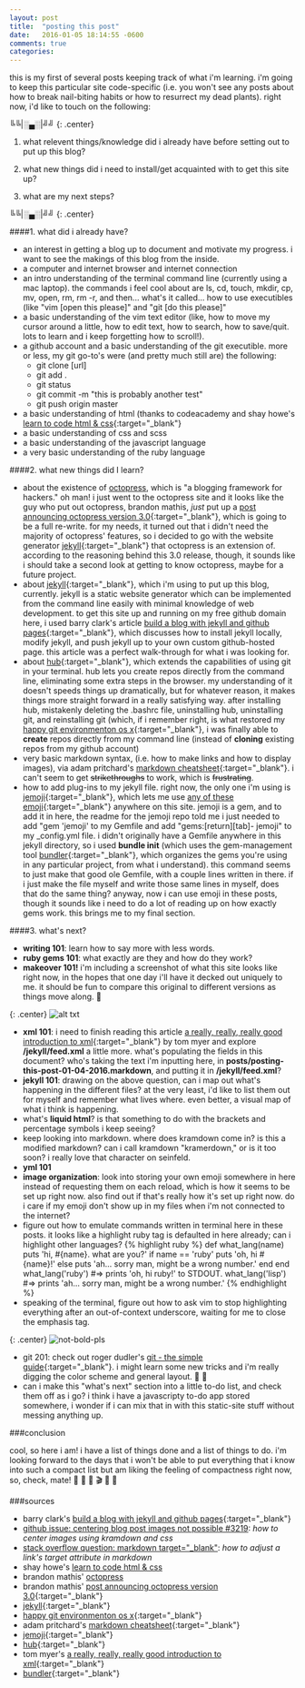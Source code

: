 ```yaml
---
layout: post
title:  "posting this post"
date:   2016-01-05 18:14:55 -0600
comments: true
categories: 
---
```


this is my first of several posts keeping track of what i'm learning. i'm going to keep this particular site code-specific (i.e. you won't see any posts about how to break nail-biting habits or how to resurrect my dead plants). right now, i'd like to touch on the following:  

╚╚\|░▄░\|╝╝
{: .center}

1. what relevent things/knowledge did i already have before setting out to put up this blog?

2. what new things did i need to install/get acquainted with to get this site up?

3. what are my next steps?

╚╚\|░▄░\|╝╝
{: .center}

####1. what did i already have?

- an interest in getting a blog up to document and motivate my progress. i want to see the makings of this blog from the inside.
- a computer and internet browser and internet connection
- an intro  understanding of the terminal command line (currently using a mac laptop). the commands i feel cool about are ls, cd, touch, mkdir, cp, mv, open, rm, rm -r, and then... what's it called... how to use executibles (like "vim [open this please]" and "git [do this please]"
- a basic understanding of the vim text editor (like, how to move my cursor around a little, how to edit text, how to search, how to save/quit. lots to learn and i keep forgetting how to scroll!).
- a github account and a basic understanding of the git executible. more or less, my git go-to's were (and pretty much still are) the following:
  - git clone [url]
  - git add .
  - git status
  - git commit -m "this is probably another test"
  - git push origin master 
- a basic understanding of html (thanks to codeacademy and shay howe's [learn to code html & css](http://learn.shayhowe.com/){:target="_blank"}
- a basic understanding of css and scss
- a basic understanding of the javascript language
- a very basic understanding of the ruby language

####2. what new things did I learn?

- about the existence of [octopress](http://octopress.org/), which is "a blogging framework for hackers." oh man! i just went to the octopress site and it looks like the guy who put out octopress, brandon mathis, *just* put up a [post announcing octopress version 3.0](http://octopress.org/2015/01/15/octopress-3.0-is-coming/){:target="_blank"}, which is going to be a full re-write. for my needs, it turned out that i didn't need the majority of octopress' features, so i decided to go with the website generator [jekyll](https://www.jekyllrb.com){:target="_blank"} that octopress is an extension of. according to the reasoning behind this 3.0 release, though, it sounds like i should take a second look at getting to know octopress, maybe for a future project.
- about [jekyll](https://www.jekyll.rb){:target="_blank"}, which i'm using to put up this blog, currently. jekyll is a static website generator which can be implemented from the command line easily with minimal knowledge of web development. to get this site up and running on my free github domain here, i used barry clark's article [build a blog with jekyll and github pages](https://www.smashingmagazine.com/2014/08/build-blog-jekyll-github-pages/){:target="_blank"}, which discusses how to install jekyll locally, modify jekyll, and push jekyll up to your own custom github-hosted page. this article was a perfect walk-through for what i was looking for.
- about [hub](https://github.com/github/hub){:target="_blank"}, which extends the capabilities of using git in your terminal. hub lets you create repos directly from the command line, eliminating some extra steps in the browser. my understanding of it doesn't speeds things up dramatically, but for whatever reason, it makes things more straight forward in a really satisfying way. after installing hub, mistakenly deleting the .bashrc file, uninstalling hub, uninstalling git, and reinstalling git (which, if i remember right, is what restored my [happy git environmenton os x](https://gist.github.com/trey/2722934){:target="_blank"}, i was finally able to __create__ repos directly from my command line (instead of __cloning__ existing repos from my github account)
- very basic markdown syntax, (i.e. how to make links and how to display images), via adam pritchard's [markdown cheatsheet](https://github.com/adam-p/markdown-here/wiki/Markdown-Cheatsheet){:target="_blank"}. i can't seem to get ~~strikethroughs~~ to work, which is ~~frustrating~~.
- how to add plug-ins to my jekyll file. right now, the only one i'm using is [jemoji](https://github.com/jekyll/jemoji){:target="_blank"}, which lets me use [any of these emoji](http://www.emoji-cheat-sheet.com/){:target="_blank"} anywhere on this site. jemoji is a gem, and to add it in here, the readme for the jemoji repo told me i just needed to add "gem 'jemoji' to my Gemfile and add "gems:[return][tab]- jemoji" to my \_config.yml file. i didn't originally have a Gemfile anywhere in this jekyll directory, so i used **bundle init** (which uses the gem-management tool [bundler](http://bundler.io/){:target="_blank"}, which organizes the gems you're using in any particular project, from what i understand). this command seems to just make that good ole Gemfile, with a couple lines written in there. if i just make the file myself and write those same lines in myself, does that do the same thing? anyway, now i can use emoji in these posts, though it sounds like i need to do a lot of reading up on how exactly gems work. this brings me to my final section.

####3. what's next?

- **writing 101**: learn how to say more with less words.
- **ruby gems 101**: what exactly are they and how do they work?
- **makeover 101!** i'm including a screenshot of what this site looks like right now, in the hopes that one day i'll have it decked out uniquely to me. it should be fun to compare this original to different versions as things move along. :construction_worker:

{: .center}
![alt txt](/assets/nostylepost.png)

- **xml 101**: i need to finish reading this article [a really, really, really good introduction to xml](http://www.sitepoint.com/really-good-introduction-xml/){:target="_blank"} by tom myer and explore **/jekyll/feed.xml** a little more. what's populating the fields in this document? who's taking the text i'm inputting here, in **posts/posting-this-post-01-04-2016.markdown**, and putting it in **/jekyll/feed.xml**?
- **jekyll 101**: drawing on the above question, can i map out what's happening in the different files? at the very least, i'd like to list them out for myself and remember what lives where. even better, a visual map of what i think is happening.
- what's **liquid html**? is that something to do with the brackets and percentage symbols i keep seeing? 
- keep looking into markdown. where does kramdown come in? is this a modified markdown? can i call kramdown "kramerdown," or is it too soon? i really love that character on seinfeld.
- **yml 101** 
- **image organization**: look into storing your own emoji somewhere in here instead of requesting them on each reload, which is how it seems to be set up right now. also find out if that's really how it's set up right now. do i care if my emoji don't show up in my files when i'm not connected to the internet?
- figure out how to emulate commands written in terminal here in these posts. it looks like a highlight ruby tag is defaulted in here already; can i highlight other languages?
{% highlight ruby %}
def what_lang(name)
  puts 'hi, #{name}. what are you?'
    if name == 'ruby'
      puts 'oh, hi #{name}!'
    else
      puts 'ah... sorry man, might be a wrong number.'
    end
end
what_lang('ruby')
#=> prints 'oh, hi ruby!' to STDOUT.
what_lang('lisp')
#=> prints 'ah... sorry man, might be a wrong number.'
{% endhighlight %}
- speaking of the terminal, figure out how to ask vim to stop highlighting everything after an out-of-context underscore, waiting for me to close the emphasis tag. 

{: .center}
![not-bold-pls](http://i.imgur.com/FyVfVCg.gif)

- git 201: check out roger dudler's [git - the simple guide](http://rogerdudler.github.io/git-guide/){:target="_blank"}. i might learn some new tricks and i'm really digging the color scheme and general layout. :shell: :whale2:
- can i make this "what's next" section into a little to-do list, and check them off as i go? i think i have a javascripty to-do app stored somewhere, i wonder if i can mix that in with this static-site stuff without messing anything up. 

###conclusion

cool, so here i am! i have a list of things done and a list of things to do. i'm looking forward to the days that i won't be able to put everything that i know into such a compact list but am liking the feeling of compactness right now, so, check, mate! :pushpin: :paperclip: :bowling: :clapper: :tophat: :tea:

###sources

- barry clark's [build a blog with jekyll and github pages](https://www.smashingmagazine.com/2014/08/build-blog-jekyll-github-pages/){:target="_blank"} 
- [github issue: centering blog post images not possible #3219](https://github.com/jekyll/jekyll/issues/3219): _how to center images using kramdown and css_
- [stack overflow question: markdown target="\_blank"](http://stackoverflow.com/questions/4425198/markdown-target-blank#answer-4705645): _how to adjust a link's target attribute in markdown_
- shay howe's [learn to code html & css](http://learn.shayhowe.com/)
- brandon mathis' [octopress](http://octopress.org/)
- brandon mathis' [post announcing octopress version 3.0](http://octopress.org/2015/01/15/octopress-3.0-is-coming/){:target="_blank"}
- [jekyll](https://www.jekyllrb.com){:target="_blank"}
- [happy git environmenton os x](https://gist.github.com/trey/2722934){:target="_blank"}
- adam pritchard's [markdown cheatsheet](https://github.com/adam-p/markdown-here/wiki/Markdown-Cheatsheet){:target="_blank"}
- [jemoji](https://github.com/jekyll/jemoji){:target="_blank"}
- [hub](https://github.com/github/hub){:target="_blank"}
- tom myer's [a really, really, really good introduction to xml](http://www.sitepoint.com/really-good-introduction-xml/){:target="_blank"}
- [bundler](http://bundler.io/){:target="_blank"}
